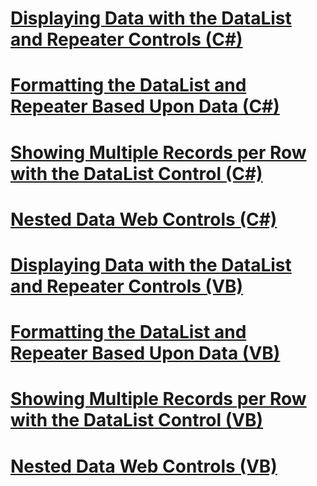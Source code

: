 # [Displaying Data with the DataList and Repeater Controls (C#)](displaying-data-with-the-datalist-and-repeater-controls-cs.md)
# [Formatting the DataList and Repeater Based Upon Data (C#)](formatting-the-datalist-and-repeater-based-upon-data-cs.md)
# [Showing Multiple Records per Row with the DataList Control (C#)](showing-multiple-records-per-row-with-the-datalist-control-cs.md)
# [Nested Data Web Controls (C#)](nested-data-web-controls-cs.md)
# [Displaying Data with the DataList and Repeater Controls (VB)](displaying-data-with-the-datalist-and-repeater-controls-vb.md)
# [Formatting the DataList and Repeater Based Upon Data (VB)](formatting-the-datalist-and-repeater-based-upon-data-vb.md)
# [Showing Multiple Records per Row with the DataList Control (VB)](showing-multiple-records-per-row-with-the-datalist-control-vb.md)
# [Nested Data Web Controls (VB)](nested-data-web-controls-vb.md)
